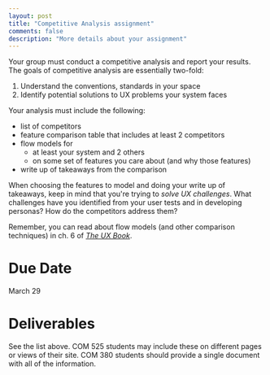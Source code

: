 ```yaml
---
layout: post
title: "Competitive Analysis assignment"
comments: false
description: "More details about your assignment"
---
```


Your group must conduct a competitive analysis and report your results. The goals of competitive analysis are essentially two-fold:

1. Understand the conventions, standards in your space
2. Identify potential solutions to UX problems your system faces

Your analysis must include the following:

* list of competitors
* feature comparison table that includes at least 2 competitors 
* flow models for 
	* at least your system and 2 others 
	* on some set of features you care about (and why those features) 
* write up of takeaways from the comparison

When choosing the features to model and doing your write up of takeaways, keep in mind that you're trying to *solve UX challenges*. What challenges have you identified from your user tests and in developing personas? How do the competitors address them?

Remember, you can read about flow models (and other comparison techniques) in ch. 6 of *[The UX Book](https://www.dropbox.com/sh/x5o2lh23ab4nadu/AAAC0KIkM53gxxy2SHM0x78-a/The%20UX%20Book%20Process%20and%20Guidelines.pdf?dl=0)*.

# Due Date

March 29

# Deliverables

See the list above. COM 525 students may include these on different pages or views of their site. COM 380 students should provide a single document with all of the information.
